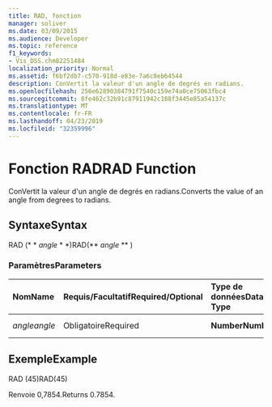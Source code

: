 ```yaml
---
title: RAD, fonction
manager: soliver
ms.date: 03/09/2015
ms.audience: Developer
ms.topic: reference
f1_keywords:
- Vis_DSS.chm82251484
localization_priority: Normal
ms.assetid: f6bf2db7-c570-918d-e83e-7a6c8eb64544
description: ConVertit la valeur d'un angle de degrés en radians.
ms.openlocfilehash: 256e62890384791f7540c159e74a0ce75063fbc4
ms.sourcegitcommit: 8fe462c32b91c87911942c188f3445e85a54137c
ms.translationtype: MT
ms.contentlocale: fr-FR
ms.lasthandoff: 04/23/2019
ms.locfileid: "32359996"
---
```

# <a name="rad-function"></a><span data-ttu-id="7cbc8-103">Fonction RAD</span><span class="sxs-lookup"><span data-stu-id="7cbc8-103">RAD Function</span></span>

<span data-ttu-id="7cbc8-104">ConVertit la valeur d'un angle de degrés en radians.</span><span class="sxs-lookup"><span data-stu-id="7cbc8-104">Converts the value of an angle from degrees to radians.</span></span>
  
## <a name="syntax"></a><span data-ttu-id="7cbc8-105">Syntaxe</span><span class="sxs-lookup"><span data-stu-id="7cbc8-105">Syntax</span></span>

<span data-ttu-id="7cbc8-106">RAD (\* \* *angle* \* \*)</span><span class="sxs-lookup"><span data-stu-id="7cbc8-106">RAD(\*\* *angle* \*\* )</span></span> 
  
### <a name="parameters"></a><span data-ttu-id="7cbc8-107">Paramètres</span><span class="sxs-lookup"><span data-stu-id="7cbc8-107">Parameters</span></span>

|<span data-ttu-id="7cbc8-108">**Nom**</span><span class="sxs-lookup"><span data-stu-id="7cbc8-108">**Name**</span></span>|<span data-ttu-id="7cbc8-109">**Requis/Facultatif**</span><span class="sxs-lookup"><span data-stu-id="7cbc8-109">**Required/Optional**</span></span>|<span data-ttu-id="7cbc8-110">**Type de données**</span><span class="sxs-lookup"><span data-stu-id="7cbc8-110">**Data Type**</span></span>|<span data-ttu-id="7cbc8-111">**Description**</span><span class="sxs-lookup"><span data-stu-id="7cbc8-111">**Description**</span></span>|
|:-----|:-----|:-----|:-----|
| <span data-ttu-id="7cbc8-112">_angle_</span><span class="sxs-lookup"><span data-stu-id="7cbc8-112">_angle_</span></span> <br/> |<span data-ttu-id="7cbc8-113">Obligatoire</span><span class="sxs-lookup"><span data-stu-id="7cbc8-113">Required</span></span>  <br/> |<span data-ttu-id="7cbc8-114">**Number**</span><span class="sxs-lookup"><span data-stu-id="7cbc8-114">**Number**</span></span> <br/> |<span data-ttu-id="7cbc8-115">Angle à convertir</span><span class="sxs-lookup"><span data-stu-id="7cbc8-115">The angle to convert.</span></span>  <br/> |
   
## <a name="example"></a><span data-ttu-id="7cbc8-116">Exemple</span><span class="sxs-lookup"><span data-stu-id="7cbc8-116">Example</span></span>

<span data-ttu-id="7cbc8-117">RAD (45)</span><span class="sxs-lookup"><span data-stu-id="7cbc8-117">RAD(45)</span></span> 
  
<span data-ttu-id="7cbc8-118">Renvoie 0,7854.</span><span class="sxs-lookup"><span data-stu-id="7cbc8-118">Returns 0.7854.</span></span> 
  

